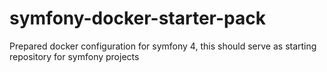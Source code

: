 # symfony-docker-starter-pack
Prepared docker configuration for symfony 4, this should serve as starting repository for symfony projects
